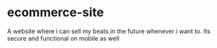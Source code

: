 # ecommerce-site

A website where i can sell my beats in the future whenever i want to. Its secure and functional on mobile as well
